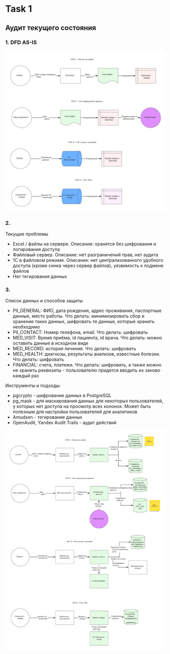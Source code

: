 # Task 1

## Аудит текущего состояния

### 1. DFD AS-IS

![Диаграммы потоков даннхы AS-IS](DFD%20asis.png)

### 2.

Текущие проблемы
* Excel / файлы на сервере. Описание: хранятся без шифрования и логирования доступа
* Файловый сервер. Описание: нет разграничений прав, нет аудита
* 1С в файловом режиме. Описание: нет централизованного удобного доступа (кроме синка через сервер файлов), уязвимость к подмене файлов
* Нет тегирования данных

### 3.

Список данных и способов защиты
* PII_GENERAL: ФИО, дата рождения, адрес проживания, паспортные данные, место работы. Что делать: минимизировать сбор и хранение таких данных, шифровать те данные, которые хранить необходимо
* PII_CONTACT: Номер телефона, email. Что делать: шифровать
* MED_VISIT: Время приёма, id пациента, id врача. Что делать: можно оставить данные в исходном виде
* MED_RECORD: история лечения. Что делать: шифровать
* MED_HEALTH: диагнозы, результаты анализов, известные болезни. Что делать: шифровать
* FINANCIAL: счета, платежи. Что делать: шифровать, а также можно не хранить реквизиты - пользователю придется вводить их заново каждый раз

Инструменты и подходы:
* pgcrypto - шифрование данных в PostgreSQL
* pg_mask - для маскирования данных для некоторых пользователей, у которых нет доступа на просмотр всех колонок. Может быть полезным для настройки пользователей для аналитиков
* Amudsen - тегирование данных
* OpenAudit, Yandex Audit Trails - аудит действий

![Диаграммы потоков даннхы TO-BE](DFD%20tobe.png)


